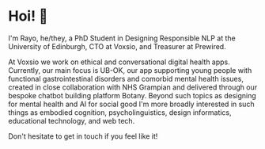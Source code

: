 # Hoi! 👋

I'm Rayo, he/they, a PhD Student in Designing Responsible NLP at the University of Edinburgh, CTO at Voxsio, and Treasurer at Prewired.

At Voxsio we work on ethical and conversational digital health apps. Currently, our main focus is UB-OK, our app supporting young people with functional gastrointestinal disorders and comorbid mental health issues, created in close collaboration with NHS Grampian and delivered through our bespoke chatbot building platform Botany. Beyond such topics as designing for mental health and AI for social good I'm more broadly interested in such things as embodied cognition, psycholinguistics, design informatics, educational technology, and web tech.

Don't hesitate to get in touch if you feel like it!
